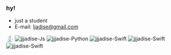 ### hy!
- just a student
- E-mail: ljadise@gmail.com
 <div align="" style=":<br>
  <img align="center" alt="jjjadise-Python"    height="20" width="20" src="https://cdn.jsdelivr.net/gh/devicons/devicon/icons/python/python-original.svg">
  <img align="center" alt="jjjadise-Java" height="20" width="20" src="https://raw.githubusercontent.com/devicons/devicon/master/icons/java/java-original.svg">
  <img align="center" alt="jjjadise-Js"   height=20" width="20" src="https://cdn.jsdelivr.net/gh/devicons/devicon/icons/javascript/javascript-plain.svg">
  <img align="center" alt="jjjadise-Python"    height="20" width="20" src="https://cdn.jsdelivr.net/gh/devicons/devicon/icons/python/python-original.svg">
  <img align="center" alt="jjjadise-Swift" height="20" width="50" src="https://img.shields.io/badge/Swift-F05138.svg?style=for-the-badge&logo=Swift&logoColor=white">
  <img align="center" alt="jjjadise-Swift" height="20" width="50" src="https://img.shields.io/badge/Ruby-CC342D.svg?style=for-the-badge&logo=Ruby&logoColor=white">
  <img align="center" alt="jjjadise-Swift" height="20" width="40" src="https://img.shields.io/badge/Node.js-339933.svg?style=for-the-badge&logo=nodedotjs&logoColor=white">
  

